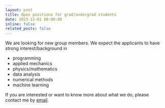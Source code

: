 ```yaml
---
layout: post
title: Open positions for grad/undergrad students
date: 2023-11-01 00:00:00
inline: false
related_posts: false
---
```


We are looking for new group members. We expect the applicants to have strong interest/background in
<ul>
    <li>programming</li>
    <li>applied mechanics</li>
	<li>physics/mathematics</li>
    <li>data analysis</li>
    <li>numerical methods</li>
	<li>machine learning</li>
</ul>

If you are interested or want to know more about what we do, please contact me by [email](mailto:suwon.bae@pusan.ac.kr).

